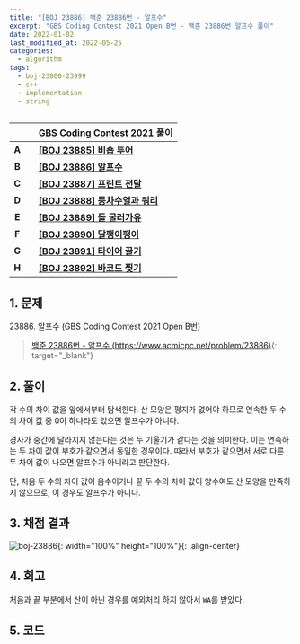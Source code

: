 ```yaml
---
title: "[BOJ 23886] 백준 23886번 - 알프수"
excerpt: "GBS Coding Contest 2021 Open B번 - 백준 23886번 알프수 풀이"
date: 2022-01-02
last_modified_at: 2022-05-25
categories:
  - algorithm
tags:
  - boj-23000-23999
  - c++
  - implementation
  - string
---
```


|||[GBS Coding Contest 2021](https://burningfalls.github.io/contest/gbs2021-baekjoon-contest) 풀이|
|:---:|:---:|:---|
|**A**||**[[BOJ 23885] 비숍 투어](https://burningfalls.github.io/algorithm/boj-23885/)**|
|**B**||**[[BOJ 23886] 알프수](https://burningfalls.github.io/algorithm/boj-23886/)**|
|**C**||**[[BOJ 23887] 프린트 전달](https://burningfalls.github.io/algorithm/boj-23887/)**|
|**D**||**[[BOJ 23888] 등차수열과 쿼리](https://burningfalls.github.io/algorithm/boj-23888/)**|
|**E**||**[[BOJ 23889] 돌 굴러가유](https://burningfalls.github.io/algorithm/boj-23889/)**|
|**F**||**[[BOJ 23890] 달팽이팽이](https://burningfalls.github.io/algorithm/boj-23890/)**|
|**G**||**[[BOJ 23891] 타이어 끌기](https://burningfalls.github.io/algorithm/boj-23891/)**|
|**H**||**[[BOJ 23892] 바코드 찢기](https://burningfalls.github.io/algorithm/boj-23892/)**|

## 1. 문제
$23886$. 알프수 (GBS Coding Contest 2021 Open B번)

> [백준 23886번 - 알프수 (https://www.acmicpc.net/problem/23886)](https://www.acmicpc.net/problem/23886){: target="_blank"}

## 2. 풀이

각 수의 차이 값을 앞에서부터 탐색한다. 산 모양은 평지가 없어야 하므로 연속한 두 수의 차이 값 중 $0$이 하나라도 있으면 알프수가 아니다. 

경사가 중간에 달라지지 않는다는 것은 두 기울기가 같다는 것을 의미한다. 이는 연속하는 두 차이 값이 부호가 같으면서 동일한 경우이다. 따라서 부호가 같으면서 서로 다른 두 차이 값이 나오면 알프수가 아니라고 판단한다. 

단, 처음 두 수의 차이 값이 음수이거나 끝 두 수의 차이 값이 양수여도 산 모양을 만족하지 않으므로, 이 경우도 알프수가 아니다.

## 3. 채점 결과

![boj-23886](https://user-images.githubusercontent.com/30232837/160978772-ffd727dd-a825-4df4-bd42-e25d61e8ca30.png "boj-23886"){: width="100%" height="100%"}{: .align-center}

## 4. 회고

처음과 끝 부분에서 산이 아닌 경우를 예외처리 하지 않아서 `WA`를 받았다.

## 5. 코드

<script src="https://gist.github.com/BurningFalls/f2cbdf2ea2449e87a1f38beda08c4ed3.js"></script>